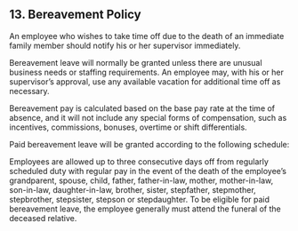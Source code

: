 ## 13. Bereavement Policy

An employee who wishes to take time off due to the death of an immediate family member should notify his or her supervisor immediately.

Bereavement leave will normally be granted unless there are unusual business needs or staffing requirements. An employee may, with his or her supervisor’s approval, use any available vacation for additional time off as necessary.

Bereavement pay is calculated based on the base pay rate at the time of absence, and it will not include any special forms of compensation, such as incentives, commissions, bonuses, overtime or shift differentials.

Paid bereavement leave will be granted according to the following schedule:

Employees are allowed up to three consecutive days off from regularly scheduled duty with regular pay in the event of the death of the employee’s grandparent, spouse, child, father, father-in-law, mother, mother-in-law, son-in-law, daughter-in-law, brother, sister, stepfather, stepmother, stepbrother, stepsister, stepson or stepdaughter. To be eligible for paid bereavement leave, the employee generally must attend the funeral of the deceased relative.
